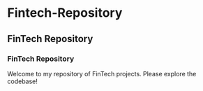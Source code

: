 # Fintech-Repository

## FinTech Repository

### FinTech Repository

Welcome to my repository of FinTech projects. Please explore the codebase!
